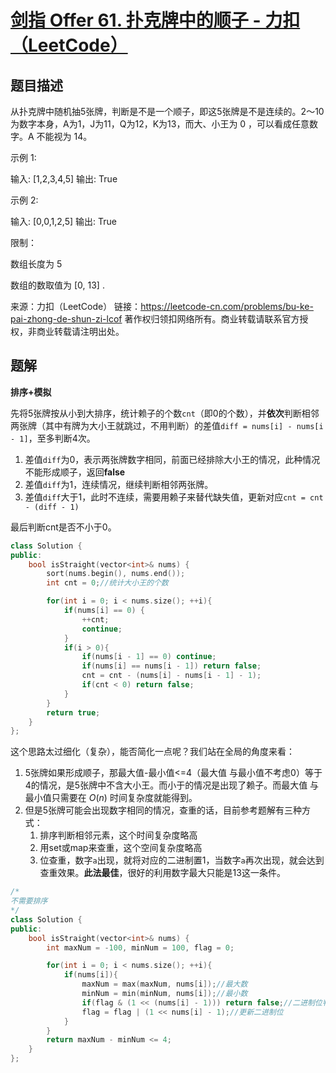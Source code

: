 # [剑指 Offer 61. 扑克牌中的顺子 - 力扣（LeetCode）](https://leetcode-cn.com/problems/bu-ke-pai-zhong-de-shun-zi-lcof/)

## 题目描述

从扑克牌中随机抽5张牌，判断是不是一个顺子，即这5张牌是不是连续的。2～10为数字本身，A为1，J为11，Q为12，K为13，而大、小王为 0 ，可以看成任意数字。A 不能视为 14。

 

示例 1:

输入: [1,2,3,4,5]
输出: True


示例 2:

输入: [0,0,1,2,5]
输出: True


限制：

数组长度为 5 

数组的数取值为 [0, 13] .

来源：力扣（LeetCode）
链接：https://leetcode-cn.com/problems/bu-ke-pai-zhong-de-shun-zi-lcof
著作权归领扣网络所有。商业转载请联系官方授权，非商业转载请注明出处。



## 题解

**排序+模拟**

先将5张牌按从小到大排序，统计赖子的个数`cnt`（即0的个数），并**依次**判断相邻两张牌（其中有牌为大小王就跳过，不用判断）的差值`diff = nums[i] - nums[i - 1]`，至多判断4次。

1. 差值`diff`为0，表示两张牌数字相同，前面已经排除大小王的情况，此种情况不能形成顺子，返回**false**
2. 差值`diff`为1，连续情况，继续判断相邻两张牌。
3. 差值`diff`大于1，此时不连续，需要用赖子来替代缺失值，更新对应`cnt = cnt - (diff - 1)`

最后判断cnt是否不小于0。

```cpp
class Solution {
public:
    bool isStraight(vector<int>& nums) {
        sort(nums.begin(), nums.end());
        int cnt = 0;//统计大小王的个数

        for(int i = 0; i < nums.size(); ++i){
            if(nums[i] == 0) {
                ++cnt;
                continue;
            }
            if(i > 0){
                if(nums[i - 1] == 0) continue;
                if(nums[i] == nums[i - 1]) return false;
                cnt = cnt - (nums[i] - nums[i - 1] - 1);
                if(cnt < 0) return false;
            }
        }
        return true;
    }
};
```



这个思路太过细化（复杂），能否简化一点呢？我们站在全局的角度来看：

1. 5张牌如果形成顺子，那最大值-最小值<=4（最大值 与最小值不考虑0）等于4的情况，是5张牌中不含大小王。而小于的情况是出现了赖子。而最大值 与最小值只需要在 $O(n)$ 时间复杂度就能得到。
2. 但是5张牌可能会出现数字相同的情况，查重的话，目前参考题解有三种方式：
   1. 排序判断相邻元素，这个时间复杂度略高
   2. 用set或map来查重，这个空间复杂度略高
   3. 位查重，数字`a`出现，就将对应的二进制置1，当数字`a`再次出现，就会达到查重效果。**此法最佳**，很好的利用数字最大只能是13这一条件。

```cpp
/*
不需要排序
*/
class Solution {
public:
    bool isStraight(vector<int>& nums) {
        int maxNum = -100, minNum = 100, flag = 0;

        for(int i = 0; i < nums.size(); ++i){
            if(nums[i]){
                maxNum = max(maxNum, nums[i]);//最大数
                minNum = min(minNum, nums[i]);//最小数
                if(flag & (1 << (nums[i] - 1))) return false;//二进制位判重
                flag = flag | (1 << nums[i] - 1);//更新二进制位
            }
        }
        return maxNum - minNum <= 4;
    }
};
```


